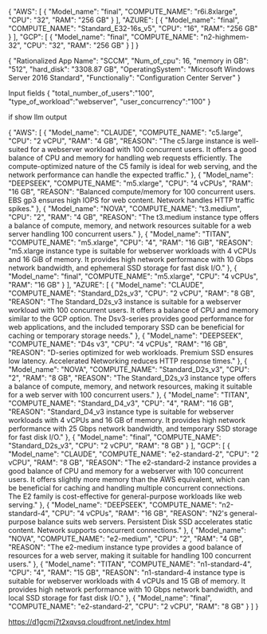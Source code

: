 {
  "AWS": [
    {
      "Model_name": "final",
      "COMPUTE_NAME": "r6i.8xlarge",
      "CPU": "32",
      "RAM": "256 GB"
    }
  ],
  "AZURE": [
    {
      "Model_name": "final",
      "COMPUTE_NAME": "Standard_E32-16s_v5",
      "CPU": "16",
      "RAM": "256 GB"
    }
  ],
  "GCP": [
    {
      "Model_name": "final",
      "COMPUTE_NAME": "n2-highmem-32",
      "CPU": "32",
      "RAM": "256 GB"
    }
  ]
}





{
  "Rationalized App Name": "SCCM",
  "Num_of_cpu": 16,
  "memory in GB": "512",
  "hard_disk": "3308.87 GB",
  "OperatingSystem": "Microsoft Windows Server 2016 Standard",
  "Functionaliy": "Configuration Center Server"
}


Input fields
{
  "total_number_of_users":"100",
  "type_of_workload":"webserver",
  "user_concurrency":"100"
}



if show llm output

{
  "AWS": [
    {
      "Model_name": "CLAUDE",
      "COMPUTE_NAME": "c5.large",
      "CPU": "2 vCPU",
      "RAM": "4 GB",
      "REASON": "The c5.large instance is well-suited for a webserver workload with 100 concurrent users. It offers a good balance of CPU and memory for handling web requests efficiently. The compute-optimized nature of the C5 family is ideal for web serving, and the network performance can handle the expected traffic."
    },
    {
      "Model_name": "DEEPSEEK",
      "COMPUTE_NAME": "m5.xlarge",
      "CPU": "4 vCPUs",
      "RAM": "16 GB",
      "REASON": "Balanced compute/memory for 100 concurrent users. EBS gp3 ensures high IOPS for web content. Network handles HTTP traffic spikes."
    },
    {
      "Model_name": "NOVA",
      "COMPUTE_NAME": "t3.medium",
      "CPU": "2",
      "RAM": "4 GB",
      "REASON": "The t3.medium instance type offers a balance of compute, memory, and network resources suitable for a web server handling 100 concurrent users."
    },
    {
      "Model_name": "TITAN",
      "COMPUTE_NAME": "m5.xlarge",
      "CPU": "4",
      "RAM": "16 GiB",
      "REASON": "m5.xlarge instance type is suitable for webserver workloads with 4 vCPUs and 16 GiB of memory. It provides high network performance with 10 Gbps network bandwidth, and ephemeral SSD storage for fast disk I/O."
    },
    {
      "Model_name": "final",
      "COMPUTE_NAME": "m5.xlarge",
      "CPU": "4 vCPUs",
      "RAM": "16 GB"
    }
  ],
  "AZURE": [
    {
      "Model_name": "CLAUDE",
      "COMPUTE_NAME": "Standard_D2s_v3",
      "CPU": "2 vCPU",
      "RAM": "8 GB",
      "REASON": "The Standard_D2s_v3 instance is suitable for a webserver workload with 100 concurrent users. It offers a balance of CPU and memory similar to the GCP option. The Dsv3-series provides good performance for web applications, and the included temporary SSD can be beneficial for caching or temporary storage needs."
    },
    {
      "Model_name": "DEEPSEEK",
      "COMPUTE_NAME": "D4s v3",
      "CPU": "4 vCPUs",
      "RAM": "16 GB",
      "REASON": "D-series optimized for web workloads. Premium SSD ensures low latency. Accelerated Networking reduces HTTP response times."
    },
    {
      "Model_name": "NOVA",
      "COMPUTE_NAME": "Standard_D2s_v3",
      "CPU": "2",
      "RAM": "8 GB",
      "REASON": "The Standard_D2s_v3 instance type offers a balance of compute, memory, and network resources, making it suitable for a web server with 100 concurrent users."
    },
    {
      "Model_name": "TITAN",
      "COMPUTE_NAME": "Standard_D4_v3",
      "CPU": "4",
      "RAM": "16 GB",
      "REASON": "Standard_D4_v3 instance type is suitable for webserver workloads with 4 vCPUs and 16 GB of memory. It provides high network performance with 25 Gbps network bandwidth, and temporary SSD storage for fast disk I/O."
    },
    {
      "Model_name": "final",
      "COMPUTE_NAME": "Standard_D2s_v3",
      "CPU": "2 vCPU",
      "RAM": "8 GB"
    }
  ],
  "GCP": [
    {
      "Model_name": "CLAUDE",
      "COMPUTE_NAME": "e2-standard-2",
      "CPU": "2 vCPU",
      "RAM": "8 GB",
      "REASON": "The e2-standard-2 instance provides a good balance of CPU and memory for a webserver with 100 concurrent users. It offers slightly more memory than the AWS equivalent, which can be beneficial for caching and handling multiple concurrent connections. The E2 family is cost-effective for general-purpose workloads like web serving."
    },
    {
      "Model_name": "DEEPSEEK",
      "COMPUTE_NAME": "n2-standard-4",
      "CPU": "4 vCPUs",
      "RAM": "16 GB",
      "REASON": "N2's general-purpose balance suits web servers. Persistent Disk SSD accelerates static content. Network supports concurrent connections."
    },
    {
      "Model_name": "NOVA",
      "COMPUTE_NAME": "e2-medium",
      "CPU": "2",
      "RAM": "4 GB",
      "REASON": "The e2-medium instance type provides a good balance of resources for a web server, making it suitable for handling 100 concurrent users."
    },
    {
      "Model_name": "TITAN",
      "COMPUTE_NAME": "n1-standard-4",
      "CPU": "4",
      "RAM": "15 GB",
      "REASON": "n1-standard-4 instance type is suitable for webserver workloads with 4 vCPUs and 15 GB of memory. It provides high network performance with 10 Gbps network bandwidth, and local SSD storage for fast disk I/O."
    },
    {
      "Model_name": "final",
      "COMPUTE_NAME": "e2-standard-2",
      "CPU": "2 vCPU",
      "RAM": "8 GB"
    }
  ]
}





https://d1gcmj7t2xqvsq.cloudfront.net/index.html